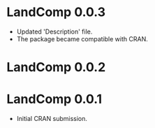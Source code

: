 # LandComp 0.0.3

* Updated 'Description' file.
* The package became compatible with CRAN.

# LandComp 0.0.2

# LandComp 0.0.1

* Initial CRAN submission.
